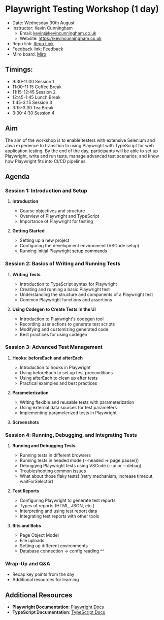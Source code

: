 # Playwright Testing Workshop (1 day)

- Date: Wednesday 30th August
- Instructor: Kevin Cunningham
  - Email: kevin@kevincunningham.co.uk
  - Website: https://kevincunningham.co.uk
- Repo link: [Repo Link](https://github.com/doingandlearning/playwright-ts-aug-30)
- Feedback link: [Feedback](https://forms.microsoft.com/e/bvUJjg4mpP)
- Miro board: [Miro](https://miro.com/app/board/uXjVKk_yNkk=/)

## Timings:

- 9:30-11:00 Session 1
- 11:00-11:15 Coffee Break
- 11:15-12:45 Session 2
- 12:45-1:45 Lunch Break
- 1:45-3:15 Session 3
- 3:15-3:30 Tea Break
- 3:30-4:30 Session 4

## Aim

The aim of the workshop is to enable testers with extensive Selenium and Java experience to transition to using Playwright with TypeScript for web application testing. By the end of the day, participants will be able to set up Playwright, write and run tests, manage advanced test scenarios, and know how Playwright fits into CI/CD pipelines.

## Agenda

### Session 1: Introduction and Setup

1. **Introduction**

   - Course objectives and structure
   - Overview of Playwright and TypeScript
   - Importance of Playwright for testing

2. **Getting Started**
   - Setting up a new project
   - Configuring the development environment (VSCode setup)
   - Running initial Playwright setup commands

### Session 2: Basics of Writing and Running Tests

1. **Writing Tests**

   - Introduction to TypeScript syntax for Playwright
   - Creating and running a basic Playwright test
   - Understanding the structure and components of a Playwright test
   - Common Playwright functions and assertions

2. **Using Codegen to Create Tests in the UI**
   - Introduction to Playwright's codegen tool
   - Recording user actions to generate test scripts
   - Modifying and customizing generated code
   - Best practices for using codegen

### Session 3: Advanced Test Management

1. **Hooks: beforeEach and afterEach**

   - Introduction to hooks in Playwright
   - Using beforeEach to set up test preconditions
   - Using afterEach to clean up after tests
   - Practical examples and best practices

2. **Parameterization**

   - Writing flexible and reusable tests with parameterization
   - Using external data sources for test parameters
   - Implementing parameterized tests in Playwright

3. **Screenshots**

### Session 4: Running, Debugging, and Integrating Tests

1. **Running and Debugging Tests**

   - Running tests in different browsers
   - Running tests in headed mode (--headed => page.pause())
   - Debugging Playwright tests using VSCode (--ui or --debug)
   - Troubleshooting common issues
   - What about those flaky tests! (retry mechanism, increase timeout, waitForSelector)

2. **Test Reports**

   - Configuring Playwright to generate test reports
   - Types of reports (HTML, JSON, etc.)
   - Interpreting and using test report data
   - Integrating test reports with other tools

3. **Bits and Bobs**
   - Page Object Model
   - File uploads
   - Setting up different environments
   - Database connection -> config reading ^^

### Wrap-Up and Q&A

- Recap key points from the day
- Additional resources for learning

## Additional Resources

- **Playwright Documentation**: [Playwright Docs](https://playwright.dev/docs/intro)
- **TypeScript Documentation**: [TypeScript Docs](https://www.typescriptlang.org/docs/)
